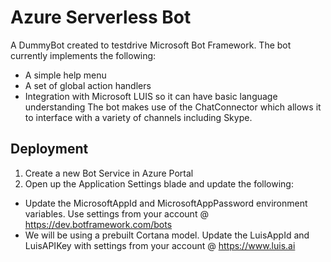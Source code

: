 # Azure Serverless Bot

A DummyBot created to testdrive Microsoft Bot Framework.
The bot currently implements the following:
* A simple help menu
* A set of global action handlers
* Integration with Microsoft LUIS so it can have basic language understanding
The bot makes use of the ChatConnector which allows it to interface with a variety of channels including Skype.

## Deployment
1. Create a new Bot Service in Azure Portal
2. Open up the Application Settings blade and update the following:
* Update the MicrosoftAppId and MicrosoftAppPassword environment variables.  Use settings from your account @ https://dev.botframework.com/bots
* We will be using a prebuilt Cortana model.  Update the LuisAppId and LuisAPIKey with settings from your account @ https://www.luis.ai
